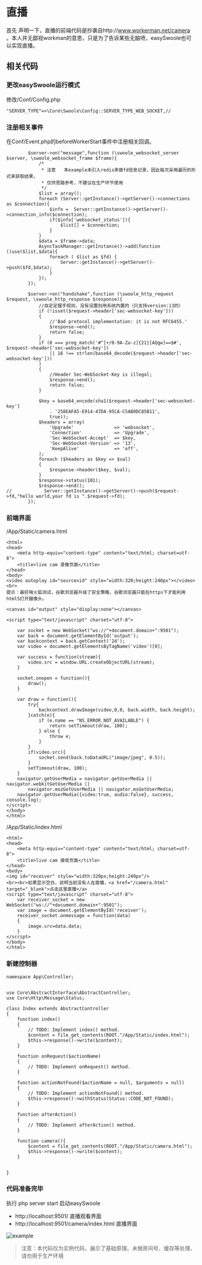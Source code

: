 # 直播
首先  声明一下，直播的前端代码是抄袭自http://www.workerman.net/camera 。本人并无鄙视workman的意思，只是为了告诉某些无脑喷，easySwoole也可以实现直播。
## 相关代码
### 更改easySwoole运行模式
修改/Conf/Config.php
```
"SERVER_TYPE"=>\Core\Swoole\Config::SERVER_TYPE_WEB_SOCKET,//
```
### 注册相关事件
在Conf/Event.php的beforeWorkerStart事件中注册相关回调。
```
        $server->on("message",function (\swoole_websocket_server $server, \swoole_websocket_frame $frame){
            /*
             * 注意   本example未引入redis来做fd信息记录，因此每次采用遍历的形式来获取结果，
             * 仅供思路参考，不建议在生产环节使用
             */
            $list = array();
            foreach (Server::getInstance()->getServer()->connections as $connection){
                $info =  Server::getInstance()->getServer()->connection_info($connection);
                if($info['websocket_status']){
                    $list[] = $connection;
                }
            }
            $data = $frame->data;
            AsyncTaskManager::getInstance()->add(function ()use($list,$data){
                foreach ( $list as $fd) {
                    Server::getInstance()->getServer()->push($fd,$data);
                }
            });
        });

        $server->on("handshake",function (\swoole_http_request $request, \swoole_http_response $response){
            //自定定握手规则，没有设置则用系统内置的（只支持version:13的）
            if (!isset($request->header['sec-websocket-key']))
            {
                //'Bad protocol implementation: it is not RFC6455.'
                $response->end();
                return false;
            }
            if (0 === preg_match('#^[+/0-9A-Za-z]{21}[AQgw]==$#', $request->header['sec-websocket-key'])
                || 16 !== strlen(base64_decode($request->header['sec-websocket-key']))
            )
            {
                //Header Sec-WebSocket-Key is illegal;
                $response->end();
                return false;
            }

            $key = base64_encode(sha1($request->header['sec-websocket-key']
                . '258EAFA5-E914-47DA-95CA-C5AB0DC85B11',
                true));
            $headers = array(
                'Upgrade'               => 'websocket',
                'Connection'            => 'Upgrade',
                'Sec-WebSocket-Accept'  => $key,
                'Sec-WebSocket-Version' => '13',
                'KeepAlive'             => 'off',
            );
            foreach ($headers as $key => $val)
            {
                $response->header($key, $val);
            }
            $response->status(101);
            $response->end();
//            Server::getInstance()->getServer()->push($request->fd,"hello world,your fd is ".$request->fd);
        });
```
### 前端界面
/App/Static/camera.html
```
<html>
<head>
    <meta http-equiv="content-type" content="text/html; charset=utf-8">
    <title>live cam 录像页面</title>
</head>
<body>
<video autoplay id="sourcevid" style="width:320;height:240px"></video>
<br>
提示：最好用火狐测试，谷歌浏览器升级了安全策略，谷歌浏览器只能在https下才能利用html5打开摄像头。

<canvas id="output" style="display:none"></canvas>

<script type="text/javascript" charset="utf-8">

    var socket = new WebSocket("ws://"+document.domain+":9501");
    var back = document.getElementById('output');
    var backcontext = back.getContext('2d');
    var video = document.getElementsByTagName('video')[0];

    var success = function(stream){
        video.src = window.URL.createObjectURL(stream);
    }

    socket.onopen = function(){
        draw();
    }

    var draw = function(){
        try{
            backcontext.drawImage(video,0,0, back.width, back.height);
        }catch(e){
            if (e.name == "NS_ERROR_NOT_AVAILABLE") {
                return setTimeout(draw, 100);
            } else {
                throw e;
            }
        }
        if(video.src){
            socket.send(back.toDataURL("image/jpeg", 0.5));
        }
        setTimeout(draw, 100);
    }
    navigator.getUserMedia = navigator.getUserMedia || navigator.webkitGetUserMedia ||
        navigator.mozGetUserMedia || navigator.msGetUserMedia;
    navigator.getUserMedia({video:true, audio:false}, success, console.log);
</script>
</body>
</html>

```

/App/Static/index.html
```
<html>
<head>
    <meta http-equiv="content-type" content="text/html; charset=utf-8">
    <title>live cam 接收页面</title>
</head>
<body>
<img id="receiver" style="width:320px;height:240px"/>
<br><br>如果显示空白，说明当前没有人在直播，<a href="/camera.html" target="_blank">点击这里直播</a>
<script type="text/javascript" charset="utf-8">
    var receiver_socket = new WebSocket("ws://"+document.domain+":9501");
    var image = document.getElementById('receiver');
    receiver_socket.onmessage = function(data)
    {
        image.src=data.data;
    }
</script>
</body>
</html>

```

### 新建控制器
```
namespace App\Controller;


use Core\AbstractInterface\AbstractController;
use Core\Http\Message\Status;

class Index extends AbstractController
{
    function index()
    {
        // TODO: Implement index() method.
        $content = file_get_contents(ROOT."/App/Static/index.html");
        $this->response()->write($content);
    }

    function onRequest($actionName)
    {
        // TODO: Implement onRequest() method.
    }

    function actionNotFound($actionName = null, $arguments = null)
    {
        // TODO: Implement actionNotFound() method.
        $this->response()->withStatus(Status::CODE_NOT_FOUND);
    }

    function afterAction()
    {
        // TODO: Implement afterAction() method.
    }

    function camera(){
        $content = file_get_contents(ROOT."/App/Static/camera.html");
        $this->response()->write($content);
    }


}
```

### 代码准备完毕

执行 php server start 启动easySwoole
- http://localhost:9501/  直播观看界面
- http://localhost:9501/camera/index.html  直播界面

![example](/Resource/Usage/live.png)


> 注意：本代码仅为实例代码，展示了基础原理。未做房间号、缓存等处理，请勿用于生产环境

<script>
    var _hmt = _hmt || [];
    (function() {
        var hm = document.createElement("script");
        hm.src = "https://hm.baidu.com/hm.js?4c8d895ff3b25bddb6fa4185c8651cc3";
        var s = document.getElementsByTagName("script")[0];
        s.parentNode.insertBefore(hm, s);
    })();
</script>
<script>
(function(){
    var bp = document.createElement('script');
    var curProtocol = window.location.protocol.split(':')[0];
    if (curProtocol === 'https') {
        bp.src = 'https://zz.bdstatic.com/linksubmit/push.js';        
    }
    else {
        bp.src = 'http://push.zhanzhang.baidu.com/push.js';
    }
    var s = document.getElementsByTagName("script")[0];
    s.parentNode.insertBefore(bp, s);
})();
</script>
